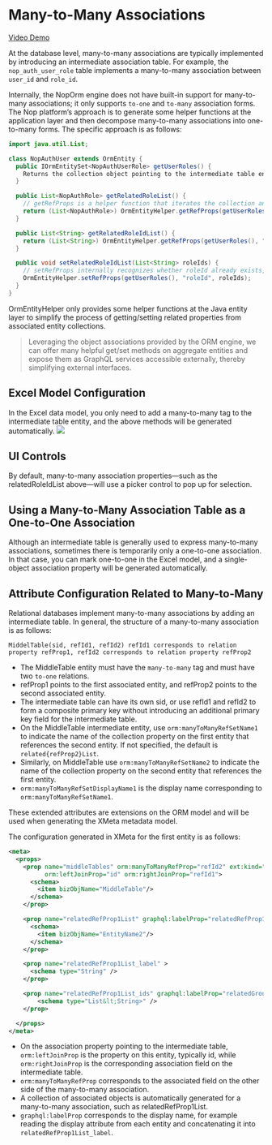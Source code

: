 # Many-to-Many Associations

[Video Demo](https://www.bilibili.com/video/BV1Ks4y1E7pw/)

At the database level, many-to-many associations are typically implemented by introducing an intermediate association table. For example, the `nop_auth_user_role` table implements a many-to-many association between `user_id` and `role_id`.

Internally, the NopOrm engine does not have built-in support for many-to-many associations; it only supports `to-one` and `to-many` association forms.
The Nop platform’s approach is to generate some helper functions at the application layer and then decompose many-to-many associations into
one-to-many forms. The specific approach is as follows:

```java
import java.util.List;

class NopAuthUser extends OrmEntity {
  public IOrmEntitySet<NopAuthUserRole> getUserRoles() {
    Returns the collection object pointing to the intermediate table entity
  }

  public List<NopAuthRole> getRelatedRoleList() {
    // getRefProps is a helper function that iterates the collection and returns the specified property on each element
    return (List<NopAuthRole>) OrmEntityHelper.getRefProps(getUserRoles(), "role");
  }

  public List<String> getRelatedRoleIdList() {
    return (List<String>) OrmEntityHelper.getRefProps(getUserRoles(), "roleId");
  }

  public void setRelatedRoleIdList(List<String> roleIds) {
    // setRefProps internally recognizes whether roleId already exists, whether a new NopAuthUserRole object needs to be created, and whether objects no longer used need to be removed from the collection
    OrmEntityHelper.setRefProps(getUserRoles(), "roleId", roleIds);
  }
}
```

OrmEntityHelper only provides some helper functions at the Java entity layer to simplify the process of getting/setting related properties from associated entity collections.

> Leveraging the object associations provided by the ORM engine, we can offer many helpful get/set methods on aggregate entities and expose them as GraphQL services accessible externally, thereby simplifying external interfaces.

## Excel Model Configuration

In the Excel data model, you only need to add a many-to-many tag to the intermediate table entity, and the above methods will be generated automatically.
![](many-to-many.png)

## UI Controls

By default, many-to-many association properties—such as the relatedRoleIdList above—will use a picker control to pop up for selection.

## Using a Many-to-Many Association Table as a One-to-One Association

Although an intermediate table is generally used to express many-to-many associations, sometimes there is temporarily only a one-to-one association. In that case, you can mark one-to-one in the Excel model, and a single-object association property will be generated automatically.

## Attribute Configuration Related to Many-to-Many

Relational databases implement many-to-many associations by adding an intermediate table. In general, the structure of a many-to-many association is as follows:

```
MiddelTable(sid, refId1, refId2) refId1 corresponds to relation property refProp1, refId2 corresponds to relation property refProp2
```
* The MiddleTable entity must have the `many-to-many` tag and must have two `to-one` relations.
* refProp1 points to the first associated entity, and refProp2 points to the second associated entity.
* The intermediate table can have its own sid, or use refId1 and refId2 to form a composite primary key without introducing an additional primary key field for the intermediate table.
* On the MiddleTable intermediate entity, use `orm:manyToManyRefSetName1`
  to indicate the name of the collection property on the first entity that references the second entity. If not specified, the default is `related{refProp2}List`.
* Similarly, on MiddleTable use `orm:manyToManyRefSetName2` to indicate the name of the collection property on the second entity that references the first entity.
* `orm:manyToManyRefSetDisplayName1` is the display name corresponding to `orm:manyToManyRefSetName1`.

These extended attributes are extensions on the ORM model and will be used when generating the XMeta metadata model.

The configuration generated in XMeta for the first entity is as follows:

```xml
<meta>
  <props>
    <prop name="middleTables" orm:manyToManyRefProp="refId2" ext:kind="to-many"
          orm:leftJoinProp="id" orm:rightJoinProp="refId1">
      <schema>
        <item bizObjName="MiddleTable"/>
      </schema>
    </prop>

    <prop name="relatedRefProp1List" graphql:labelProp="relatedRefProp1List_label">
      <schema>
        <item bizObjName="EntityName2"/>
      </schema>
    </prop>

    <prop name="relatedRefProp1List_label" >
      <schema type="String" />
    </prop>

    <prop name="relatedRefProp1List_ids" graphql:labelProp="relatedGroupList_label">
        <schema type="List&lt;String>" />
    </prop>

  </props>
</meta>
```

* On the association property pointing to the intermediate table, `orm:leftJoinProp` is the property on this entity, typically id, while `orm:rightJoinProp` is the corresponding association field on the intermediate table.
* `orm:manyToManyRefProp` corresponds to the associated field on the other side of the many-to-many association.
* A collection of associated objects is automatically generated for a many-to-many association, such as relatedRefProp1List.
* `graphql:labelProp` corresponds to the display name, for example reading the display attribute from each entity and concatenating it into `relatedRefProp1List_label`.
<!-- SOURCE_MD5:5e6c4e415fa77359020389b3780a4cd0-->

